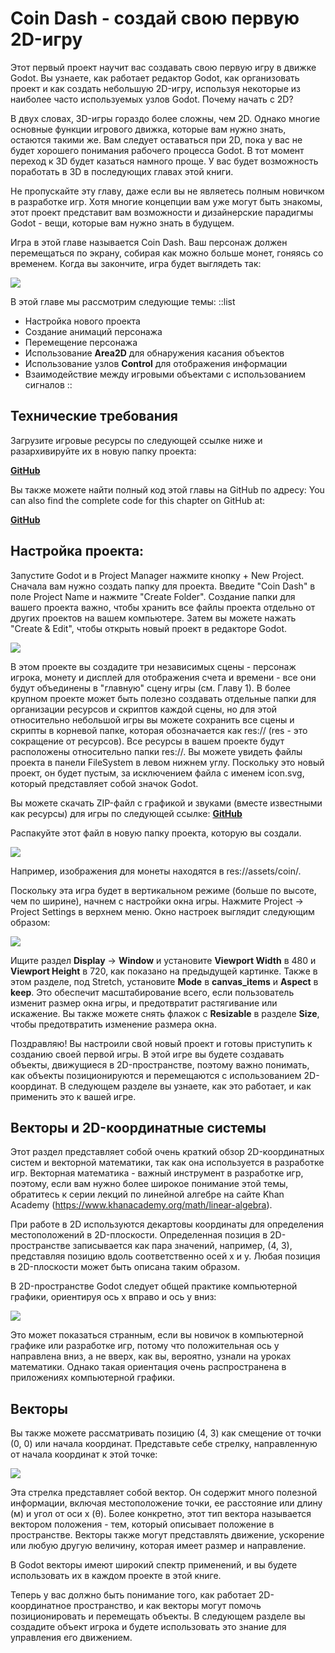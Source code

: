 ﻿# Coin Dash - создай свою первую 2D-игру

Этот первый проект научит вас создавать свою первую игру в движке Godot. Вы узнаете, как работает редактор Godot, как организовать проект и как создать небольшую 2D-игру, используя некоторые из наиболее часто используемых узлов Godot. Почему начать с 2D?

В двух словах, 3D-игры гораздо более сложны, чем 2D. Однако многие основные функции игрового движка, которые вам нужно знать, остаются такими же. Вам следует оставаться при 2D, пока у вас не будет хорошего понимания рабочего процесса Godot. В тот момент переход к 3D будет казаться намного проще. У вас будет возможность поработать в 3D в последующих главах этой книги.

Не пропускайте эту главу, даже если вы не являетесь полным новичком в разработке игр. Хотя многие концепции вам уже могут быть знакомы, этот проект представит вам возможности и дизайнерские парадигмы Godot - вещи, которые вам нужно знать в будущем.

Игра в этой главе называется Coin Dash. Ваш персонаж должен перемещаться по экрану, собирая как можно больше монет, гоняясь со временем. Когда вы закончите, игра будет выглядеть так:

![](/img/1-coin/1.png)

В этой главе мы рассмотрим следующие темы:
::list
  - Настройка нового проекта
  - Создание анимаций персонажа
  - Перемещение персонажа
  - Использование **Area2D** для обнаружения касания объектов
  - Использование узлов **Control** для отображения информации
  - Взаимодействие между игровыми объектами с использованием сигналов
::

## Технические требования

Загрузите игровые ресурсы по следующей ссылке ниже и разархивируйте их в новую папку проекта:


[**GitHub**](https://github.com/PacktPublishing/Godot-4-Game-Development-Projects-Second-Edition/tree/main/Downloads)

Вы также можете найти полный код этой главы на GitHub по адресу:
You can also find the complete code for this chapter on GitHub at:


[**GitHub**](https://github.com/PacktPublishing/Godot-4-Game-Development-Projects-Second-Edition/tree/main/Chapter02%20-%20Coin%20Dash)

## Настройка проекта:

Запустите Godot и в  Project Manager нажмите кнопку + New Project.
Сначала вам нужно создать папку для проекта. Введите "Coin Dash" в поле Project Name и нажмите "Create Folder".
Создание папки для вашего проекта важно, чтобы хранить все файлы проекта отдельно от других проектов на вашем компьютере. Затем вы можете нажать "Create & Edit", чтобы открыть новый проект в редакторе Godot.

![](/img/1-coin/2.png)

В этом проекте вы создадите три независимых сцены - персонаж игрока, монету и дисплей для отображения счета и времени - все они будут объединены в "главную" сцену игры (см. Главу 1). В более крупном проекте может быть полезно создавать отдельные папки для организации ресурсов и скриптов каждой сцены, но для этой относительно небольшой игры вы можете сохранить все сцены и скрипты в корневой папке, которая обозначается как res:// (res - это сокращение от ресурсов). Все ресурсы в вашем проекте будут расположены относительно папки res://. Вы можете увидеть файлы проекта в панели FileSystem в левом нижнем углу. Поскольку это новый проект, он будет пустым, за исключением файла с именем icon.svg, который представляет собой значок Godot.

Вы можете скачать ZIP-файл с графикой и звуками (вместе известными как ресурсы) для игры по следующей ссылке:  [**GitHub**](https://github.com/PacktPublishing/Godot-Engine-Game-Development-Projects-Second-Edition/tree/main/Downloads)

Распакуйте этот файл в новую папку проекта, которую вы создали.

![](/img/1-coin/3.png)

Например, изображения для монеты находятся в res://assets/coin/.

Поскольку эта игра будет в вертикальном режиме (больше по высоте, чем по ширине), начнем с настройки окна игры. Нажмите Project -> Project Settings в верхнем меню. Окно настроек выглядит следующим образом:

![](/img/1-coin/4.png)

Ищите раздел **Display** -> **Window** и установите **Viewport Width** в 480 и **Viewport Height** в 720, как показано на предыдущей картинке. Также в этом разделе, под Stretch, установите **Mode** в **canvas_items** и **Aspect** в **keep**. Это обеспечит масштабирование всего, если пользователь изменит размер окна игры, и предотвратит растягивание или искажение. Вы также можете снять флажок с **Resizable** в разделе **Size**, чтобы предотвратить изменение размера окна.

Поздравляю! Вы настроили свой новый проект и готовы приступить к созданию своей первой игры. В этой игре вы будете создавать объекты, движущиеся в 2D-пространстве, поэтому важно понимать, как объекты позиционируются и перемещаются с использованием 2D-координат. В следующем разделе вы узнаете, как это работает, и как применить это к вашей игре.

## Векторы и 2D-координатные системы

Этот раздел представляет собой очень краткий обзор 2D-координатных систем и векторной математики, так как она используется в разработке игр. Векторная математика - важный инструмент в разработке игр, поэтому, если вам нужно более широкое понимание этой темы, обратитесь к серии лекций по линейной алгебре на сайте Khan Academy (https://www.khanacademy.org/math/linear-algebra).

При работе в 2D используются декартовы координаты для определения местоположений в 2D-плоскости. Определенная позиция в 2D-пространстве записывается как пара значений, например, (4, 3), представляя позицию вдоль соответственно осей x и y. Любая позиция в 2D-плоскости может быть описана таким образом.

В 2D-пространстве Godot следует общей практике компьютерной графики, ориентируя ось x вправо и ось y вниз:

![](/img/1-coin/5.png)

Это может показаться странным, если вы новичок в компьютерной графике или разработке игр, потому что положительная ось y направлена вниз, а не вверх, как вы, вероятно, узнали на уроках математики. Однако такая ориентация очень распространена в приложениях компьютерной графики.


## Векторы

Вы также можете рассматривать позицию (4, 3) как смещение от точки (0, 0) или начала координат. Представьте себе стрелку, направленную от начала координат к этой точке:

![](/img/1-coin/6.png)

Эта стрелка представляет собой вектор. Он содержит много полезной информации, включая местоположение точки, ее расстояние или длину (м) и угол от оси x (θ). Более конкретно, этот тип вектора называется вектором положения - тем, который описывает положение в пространстве. Векторы также могут представлять движение, ускорение или любую другую величину, которая имеет размер и направление.

В Godot векторы имеют широкий спектр применений, и вы будете использовать их в каждом проекте в этой книге.

Теперь у вас должно быть понимание того, как работает 2D-координатное пространство, и как векторы могут помочь позиционировать и перемещать объекты. В следующем разделе вы создадите объект игрока и будете использовать это знание для управления его движением.


